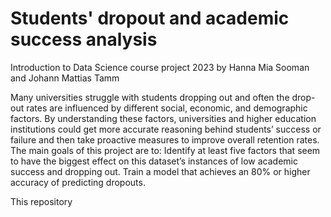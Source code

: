 # Students' dropout and academic success analysis
Introduction to Data Science course project 2023 by Hanna Mia Sooman and Johann Mattias Tamm

Many universities struggle with students dropping out and often the drop-out rates are influenced by different social, economic, and demographic factors. By understanding these factors, universities and higher education institutions could get more accurate reasoning behind students’ success or failure and then take proactive measures to improve overall retention rates.  
The main goals of this project are to: 
Identify at least five factors that seem to have the biggest effect on this dataset’s instances of low academic success and dropping out.
Train a model that achieves an 80% or higher accuracy of predicting dropouts.

This repository 
